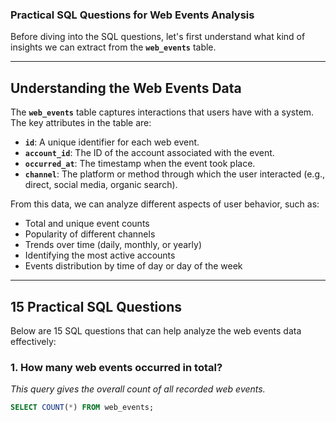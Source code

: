### Practical SQL Questions for Web Events Analysis

Before diving into the SQL questions, let's first understand what kind of insights we can extract from the **`web_events`** table.

---

## **Understanding the Web Events Data**
The **`web_events`** table captures interactions that users have with a system. The key attributes in the table are:

- **`id`**: A unique identifier for each web event.
- **`account_id`**: The ID of the account associated with the event.
- **`occurred_at`**: The timestamp when the event took place.
- **`channel`**: The platform or method through which the user interacted (e.g., direct, social media, organic search).

From this data, we can analyze different aspects of user behavior, such as:
- Total and unique event counts
- Popularity of different channels
- Trends over time (daily, monthly, or yearly)
- Identifying the most active accounts
- Events distribution by time of day or day of the week

---

## **15 Practical SQL Questions**
Below are 15 SQL questions that can help analyze the web events data effectively:

### 1. How many web events occurred in total?
*This query gives the overall count of all recorded web events.*
```sql
SELECT COUNT(*) FROM web_events;
